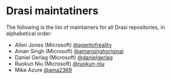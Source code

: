 # Drasi maintatiners
The following is the list of maintainers for all Drasi repositories, in alphabetical order:
* Allen Jones (Microsoft) [@agentofreality](https://github.com/agentofreality)
* Aman Singh (Microsoft) [@amansinghoriginal](https://github.com/amansinghoriginal)
* Daniel Gerlag (Microsoft) [@danielgerlag](https://github.com/danielgerlag)
* Ruokun Niu (Microsoft) [@ruokun-niu](https://github.com/ruokun-niu)
* Mike Azure [@ama2369](https://github.com/ama2369)
